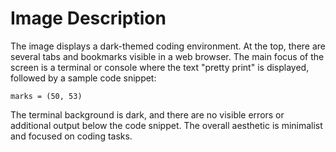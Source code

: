 # Image Description

The image displays a dark-themed coding environment. At the top, there are several tabs and bookmarks visible in a web browser. The main focus of the screen is a terminal or console where the text "pretty print" is displayed, followed by a sample code snippet:

```plaintext
marks = (50, 53)
```

The terminal background is dark, and there are no visible errors or additional output below the code snippet. The overall aesthetic is minimalist and focused on coding tasks.